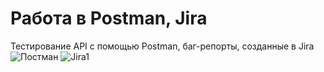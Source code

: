 # Работа в Postman, Jira
Тестирование API с помощью Postman, баг-репорты, созданные в Jira
![Постман](https://user-images.githubusercontent.com/115627675/196433303-77c61cc6-ec85-48e3-ac5f-22435d6d3808.png)
![Jira1](https://user-images.githubusercontent.com/115627675/196433670-bc03154c-5188-4860-bb75-a74d78065d58.png)

